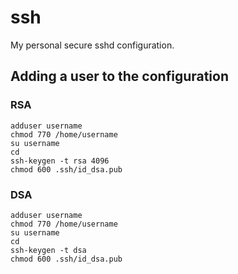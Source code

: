 # ssh
My personal secure sshd configuration.
## Adding a user to the configuration
### RSA
```shell
adduser username
chmod 770 /home/username
su username
cd
ssh-keygen -t rsa 4096
chmod 600 .ssh/id_dsa.pub
```
### DSA
```shell
adduser username
chmod 770 /home/username
su username
cd
ssh-keygen -t dsa
chmod 600 .ssh/id_dsa.pub
```